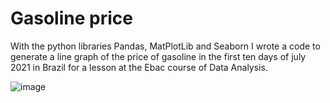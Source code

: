# Gasoline price
With the python libraries Pandas, MatPlotLib and Seaborn I wrote a code to generate a line graph of the price of gasoline in the first ten days of july 2021 in Brazil for a lesson at the Ebac course of Data Analysis.

![image](https://github.com/juhxlz/gasoline_price_07-2021/assets/115509026/c6ea9abd-8897-4d6c-b88f-0eeb5669dcd2)
